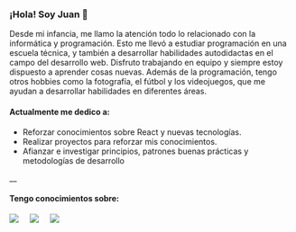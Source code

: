 ### ¡Hola! Soy Juan 👋

Desde mi infancia, me llamo la atención todo lo relacionado con la informática y programación. Esto me llevó a estudiar programación en una escuela técnica, y también a desarrollar habilidades autodidactas en el campo del desarrollo web. Disfruto trabajando en equipo y siempre estoy dispuesto a aprender cosas nuevas. Además de la programación, tengo otros hobbies como la fotografía, el fútbol y los videojuegos, que me ayudan a desarrollar habilidades en diferentes áreas.


#### Actualmente me dedico a:


- Reforzar conocimientos sobre React y nuevas tecnologías.
- Realizar proyectos para reforzar mis conocimientos.
- Afianzar e investigar principios, patrones buenas prácticas y metodologías de desarrollo

__



#### Tengo conocimientos sobre:

<p style="display: flex; gap:20px;">
  <img src="https://img.shields.io/badge/CSS3-1572B6?style=for-the-badge&logo=css3&logoColor=white" />
  <img src="https://img.shields.io/badge/React-20232A?style=for-the-badge&logo=react&logoColor=61DAFB" />
  <img src="https://img.shields.io/badge/styled--components-DB7093?style=for-the-badge&logo=styled-components&logoColor=white" />
</p>
